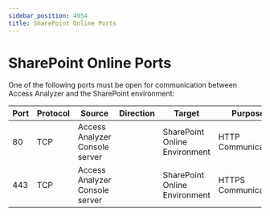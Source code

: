 ```yaml
---
sidebar_position: 4954
title: SharePoint Online Ports
---
```


# SharePoint Online Ports

One of the following ports must be open for communication between Access Analyzer and the SharePoint environment:

| Port | Protocol | Source | Direction | Target | Purpose |
| --- | --- | --- | --- | --- | --- |
| 80 | TCP | Access Analyzer Console server |  | SharePoint Online Environment | HTTP Communication |
| 443 | TCP | Access Analyzer Console server |  | SharePoint Online Environment | HTTPS Communication |